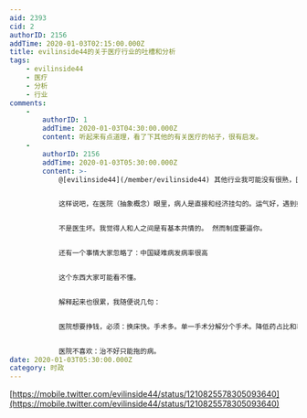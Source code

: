 ```yaml
---
aid: 2393
cid: 2
authorID: 2156
addTime: 2020-01-03T02:15:00.000Z
title: evilinside44的关于医疗行业的吐槽和分析
tags:
    - evilinside44
    - 医疗
    - 分析
    - 行业
comments:
    -
        authorID: 1
        addTime: 2020-01-03T04:30:00.000Z
        content: 听起来有点道理，看了下其他的有关医疗的帖子，很有启发。
    -
        authorID: 2156
        addTime: 2020-01-03T05:30:00.000Z
        content: >-
            @[evilinside44](/member/evilinside44) 其他行业我可能没有很熟，医疗行业我简直太熟了。


            这样说吧，在医院（抽象概念）眼里，病人是直接和经济挂勾的。运气好，遇到好医生，能把当个人。运气不好，那你就是“价值标的”。


            不是医生坏。我觉得人和人之间是有基本共情的。 然而制度要逼你。


            还有一个事情大家忽略了：中国疑难病发病率很高


            这个东西大家可能看不懂。


            解释起来也很累，我随便说几句：


            医院想要挣钱，必须：换床快。手术多。单一手术分解分个手术。降低药占比和耗占比。门诊转住院率高。推新技术。推咨询。推检查。推康复。推日间手术。


            医院不喜欢：治不好只能拖的病。
date: 2020-01-03T05:30:00.000Z
category: 时政
---
```


[https://mobile.twitter.com/evilinside44/status/1210825578305093640](https://mobile.twitter.com/evilinside44/status/1210825578305093640)
